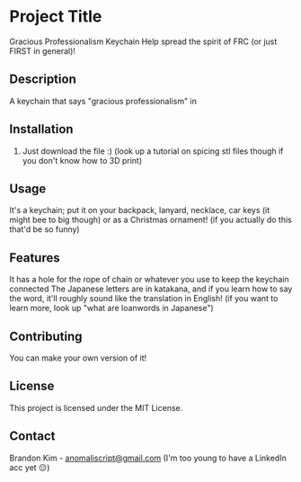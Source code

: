 # Project Title
Gracious Professionalism Keychain
Help spread the spirit of FRC (or just FIRST in general)!

## Description
A keychain that says "gracious professionalism" in 

## Installation
1. Just download the file :) (look up a tutorial on spicing stl files though if you don't know how to 3D print)

## Usage
It's a keychain; put it on your backpack, lanyard, necklace, car keys (it might bee to big though) or as a Christmas ornament! (if you actually do this that'd be so funny)

## Features
It has a hole for the rope of chain or whatever you use to keep the keychain connected
The Japanese letters are in katakana, and if you learn how to say the word, it'll roughly sound like the translation in English! (if you want to learn more, look up "what are loanwords in Japanese")

## Contributing
You can make your own version of it!

## License
This project is licensed under the MIT License.

## Contact
Brandon Kim - anomaliscript@gmail.com (I'm too young to have a LinkedIn acc yet 😔)
